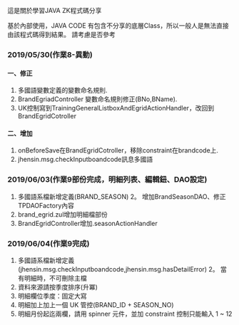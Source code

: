 這是關於學習JAVA ZK程式碼分享

基於內部使用，JAVA CODE 有包含不分享的底層Class，所以一般人是無法直接由該程式碼得到結果。
請考慮是否參考

### 2019/05/30(作業8-異動)
#### 一、修正
1. 多國語變數定義的變數命名規則.
2. BrandEgriadController 變數命名規則修正(BNo,BName).
3. UK控制寫到TrainingGeneralListboxAndEgridActionHandler，改回到BrandEgridCotroller
#### 二、增加
1. onBeforeSave在BrandEgridCotroller，移除constraint在brandcode上.
2. jhensin.msg.checkInputboandcode訊息多國語

### 2019/06/03(作業9部份完成，明細列表、編輯鈕、DAO設定)
1. 多國語系檔新增定義(BRAND_SEASON)
2。 增加BrandSeasonDAO、修正TPDAOFactory內容
3. brand_egrid.zul增加明細檔部份
4. BrandEgridController增加.seasonActionHandler

### 2019/06/04(作業9完成)
1. 多國語系檔新增定義(jhensin.msg.checkInputboandcode,jhensin.msg.hasDetailError)
2。  當有明細時，不可刪除主檔
3. 資料來源請按季度排序(升冪)
4. 明細欄位季度：固定大寫
5. 明細加上加上一個 UK 管控(BRAND_ID + SEASON_NO)
6. 明細月份起迄兩欄，請用 spinner 元件，並加 constraint 控制只能輸入 1 ~ 12
